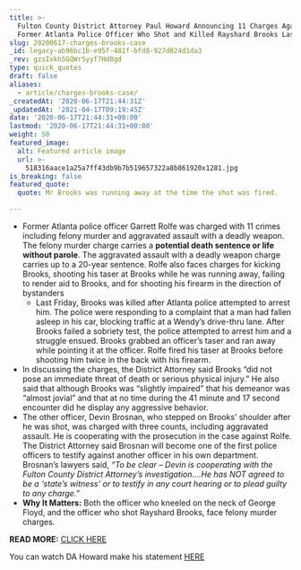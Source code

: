 ```yaml
---
title: >-
  Fulton County District Attorney Paul Howard Announcing 11 Charges Against the
  Former Atlanta Police Officer Who Shot and Killed Rayshard Brooks Last Friday.
slug: 20200617-charges-brooks-case
_id: legacy-ab96bc1b-e95f-481f-bfd8-927d024d1da3
_rev: gzsIxkhSGQWrSyyf7Hd8gd
type: quick_quotes
draft: false
aliases:
  - article/charges-brooks-case/
_createdAt: '2020-06-17T21:44:31Z'
_updatedAt: '2021-04-17T09:19:45Z'
date: '2020-06-17T21:44:31+00:00'
lastmod: '2020-06-17T21:44:31+00:00'
weight: 50
featured_image:
  alt: Featured article image
  url: >-
    518316aace1a25a7ff43db9b7b519657322a8b861920x1281.jpg
is_breaking: false
featured_quote:
  quote: Mr Brooks was running away at the time the shot was fired.

---
```

* Former Atlanta police officer Garrett Rolfe was charged with 11 crimes including felony murder and aggravated assault with a deadly weapon. The felony murder charge carries a **potential death sentence or life without parole**. The aggravated assault with a deadly weapon charge carries up to a 20-year sentence. Rolfe also faces charges for kicking Brooks, shooting his taser at Brooks while he was running away, failing to render aid to Brooks, and for shooting his firearm in the direction of bystanders
  * Last Friday, Brooks was killed after Atlanta police attempted to arrest him. The police were responding to a complaint that a man had fallen asleep in his car, blocking traffic at a Wendy’s drive-thru lane. After Brooks failed a sobriety test, the police attempted to arrest him and a struggle ensued. Brooks grabbed an officer’s taser and ran away while pointing it at the officer. Rolfe fired his taser at Brooks before shooting him twice in the back with his firearm.
* In discussing the charges, the District Attorney said Brooks “did not pose an immediate threat of death or serious physical injury.” He also said that although Brooks was “slightly impaired” that his demeanor was “almost jovial” and that at no time during the 41 minute and 17 second encounter did he display any aggressive behavior.
* The other officer, Devin Brosnan, who stepped on Brooks’ shoulder after he was shot, was charged with three counts, including aggravated assault. He is cooperating with the prosecution in the case against Rolfe. The District Attorney said Brosnan will become one of the first police officers to testify against another officer in his own department. Brosnan’s lawyers said, _“To be clear – Devin is cooperating with the Fulton County District Attorney’s investigation….He has NOT agreed to be a ‘state’s witness’ or to testify in any court hearing or to plead guilty to any charge.”_
* **Why It Matters:** Both the officer who kneeled on the neck of George Floyd, and the officer who shot Rayshard Brooks, face felony murder charges.

**READ MORE:** [CLICK HERE](ttps://apnews.com/f3c3747e6d8c0bd63ba7c57c6d363868)

You can watch DA Howard make his statement [HERE](https://www.wsbtv.com/news/local/da-paul-howard-expected-make-announcement-possible-charges-rayshard-brooks-shooting/EZ5T5RIXTRHO3O5LYBX6W3VN5U/)